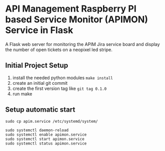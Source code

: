 # API Management Raspberry PI based Service Monitor (APIMON) Service in Flask

A Flask web server for monitoring the APIM Jira service board and display the
number of open tickets on a neopixel led stripe.

## Initial Project Setup

1. install the needed python modules `make install`
2. create an initial git commit
3. create the first version tag like `git tag 0.1.0`
4. run make


## Setup automatic start

    sudo cp apim.service /etc/systemd/system/

    sudo systemctl daemon-reload
    sudo systemctl enable apimon.service
    sudo systemctl start apimon.service
    sudo systemctl status apimon.service
